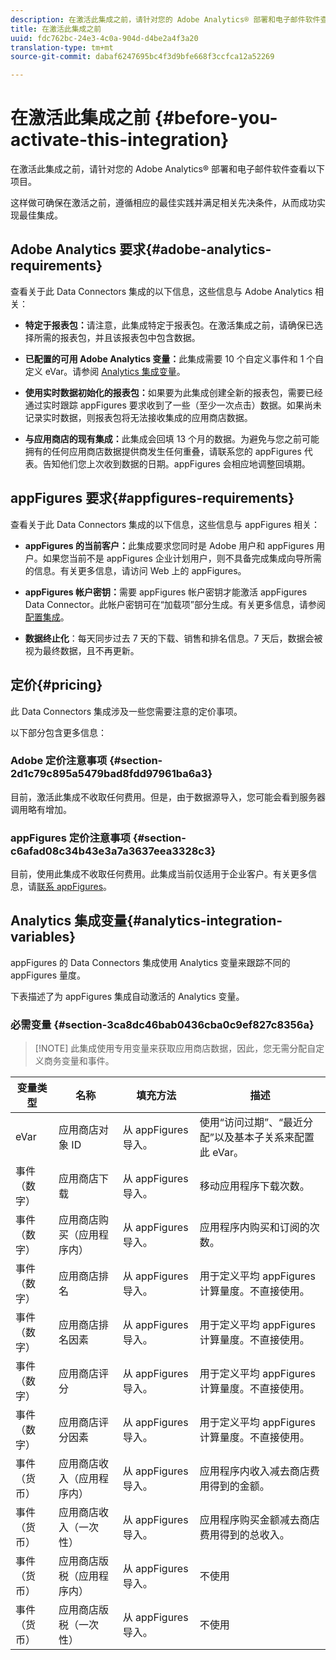 ```yaml
---
description: 在激活此集成之前，请针对您的 Adobe Analytics® 部署和电子邮件软件查看以下项目。
title: 在激活此集成之前
uuid: fdc762bc-24e3-4c0a-904d-d4be2a4f3a20
translation-type: tm+mt
source-git-commit: dabaf6247695bc4f3d9bfe668f3ccfca12a52269

---
```



# 在激活此集成之前 {#before-you-activate-this-integration}

在激活此集成之前，请针对您的 Adobe Analytics® 部署和电子邮件软件查看以下项目。

这样做可确保在激活之前，遵循相应的最佳实践并满足相关先决条件，从而成功实现最佳集成。

## Adobe Analytics 要求{#adobe-analytics-requirements}

查看关于此 Data Connectors 集成的以下信息，这些信息与 Adobe Analytics 相关：

* **特定于报表包：**&#x200B;请注意，此集成特定于报表包。在激活集成之前，请确保已选择所需的报表包，并且该报表包中包含数据。
* **已配置的可用 Adobe Analytics 变量：**&#x200B;此集成需要 10 个自定义事件和 1 个自定义 eVar。请参阅 [Analytics 集成变量](appfigures-before-activation.md#analytics-integration-variables)。

* **使用实时数据初始化的报表包：**&#x200B;如果要为此集成创建全新的报表包，需要已经通过实时跟踪 appFigures 要求收到了一些（至少一次点击）数据。如果尚未记录实时数据，则报表包将无法接收集成的应用商店数据。

* **与应用商店的现有集成：**&#x200B;此集成会回填 13 个月的数据。为避免与您之前可能拥有的任何应用商店数据提供商发生任何重叠，请联系您的 appFigures 代表。告知他们您上次收到数据的日期。appFigures 会相应地调整回填期。

## appFigures 要求{#appfigures-requirements}

查看关于此 Data Connectors 集成的以下信息，这些信息与 appFigures 相关：

* **appFigures 的当前客户：**&#x200B;此集成要求您同时是 Adobe 用户和 appFigures 用户。如果您当前不是 appFigures 企业计划用户，则不具备完成集成向导所需的信息。有关更多信息，请访问 Web 上的 appFigures。
* **appFigures 帐户密钥：**&#x200B;需要 appFigures 帐户密钥才能激活 appFigures Data Connector。此帐户密钥可在“加载项”部分生成。有关更多信息，请参阅[配置集成](../appfigures-overview/t-appfigures-integration.md)。

* **数据终止化**：每天同步过去 7 天的下载、销售和排名信息。7 天后，数据会被视为最终数据，且不再更新。

## 定价{#pricing}

此 Data Connectors 集成涉及一些您需要注意的定价事项。

以下部分包含更多信息：

### Adobe 定价注意事项 {#section-2d1c79c895a5479bad8fdd97961ba6a3}

目前，激活此集成不收取任何费用。但是，由于数据源导入，您可能会看到服务器调用略有增加。

### appFigures 定价注意事项 {#section-c6afad08c34b43e3a7a3637eea3328c3}

目前，使用此集成不收取任何费用。此集成当前仅适用于企业客户。有关更多信息，请[联系 appFigures](https://appfigures.com/support/contact)。

## Analytics 集成变量{#analytics-integration-variables}

appFigures 的 Data Connectors 集成使用 Analytics 变量来跟踪不同的 appFigures 量度。

下表描述了为 appFigures 集成自动激活的 Analytics 变量。

### 必需变量 {#section-3ca8dc46bab0436cba0c9ef827c8356a}

>[!NOTE] 此集成使用专用变量来获取应用商店数据，因此，您无需分配自定义商务变量和事件。

| 变量类型 | 名称 | 填充方法 | 描述 |
|---|---|---|---|
| eVar | 应用商店对象 ID | 从 appFigures 导入。 | 使用“访问过期”、“最近分配”以及基本子关系来配置此 eVar。 |
| 事件（数字） | 应用商店下载 | 从 appFigures 导入。 | 移动应用程序下载次数。 |
| 事件（数字） | 应用商店购买（应用程序内） | 从 appFigures 导入。 | 应用程序内购买和订阅的次数。 |
| 事件（数字） | 应用商店排名 | 从 appFigures 导入。 | 用于定义平均 appFigures 计算量度。不直接使用。 |
| 事件（数字） | 应用商店排名因素 | 从 appFigures 导入。 | 用于定义平均 appFigures 计算量度。不直接使用。 |
| 事件（数字） | 应用商店评分 | 从 appFigures 导入。 | 用于定义平均 appFigures 计算量度。不直接使用。 |
| 事件（数字） | 应用商店评分因素 | 从 appFigures 导入。 | 用于定义平均 appFigures 计算量度。不直接使用。 |
| 事件（货币） | 应用商店收入（应用程序内） | 从 appFigures 导入。 | 应用程序内收入减去商店费用得到的金额。 |
| 事件（货币） | 应用商店收入（一次性） | 从 appFigures 导入。 | 应用程序购买金额减去商店费用得到的总收入。 |
| 事件（货币） | 应用商店版税（应用程序内） | 从 appFigures 导入。 | 不使用 |
| 事件（货币） | 应用商店版税（一次性） | 从 appFigures 导入。 | 不使用 |
